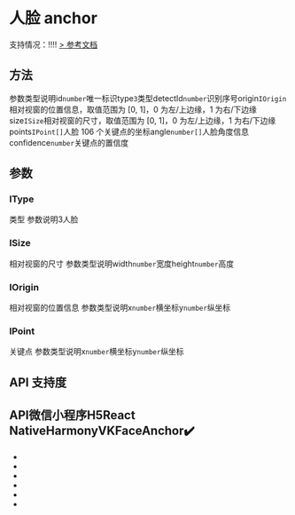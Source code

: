# 人脸 anchor
支持情况：!!!!
[> 参考文档
](https://developers.weixin.qq.com/miniprogram/dev/api/ai/visionkit/VKFaceAnchor.html)
## 方法[​](VKFaceAnchor.html#方法)
参数类型说明id`number`唯一标识type`3`类型detectId`number`识别序号origin`IOrigin`相对视窗的位置信息，取值范围为 [0, 1]，0 为左/上边缘，1 为右/下边缘size`ISize`相对视窗的尺寸，取值范围为 [0, 1]，0 为左/上边缘，1 为右/下边缘points`IPoint[]`人脸 106 个关键点的坐标angle`number[]`人脸角度信息confidence`number`关键点的置信度
## 参数[​](VKFaceAnchor.html#参数)
### IType[​](VKFaceAnchor.html#itype)
类型
参数说明3人脸
### ISize[​](VKFaceAnchor.html#isize)
相对视窗的尺寸
参数类型说明width`number`宽度height`number`高度
### IOrigin[​](VKFaceAnchor.html#iorigin)
相对视窗的位置信息
参数类型说明x`number`横坐标y`number`纵坐标
### IPoint[​](VKFaceAnchor.html#ipoint)
关键点
参数类型说明x`number`横坐标y`number`纵坐标
## API 支持度[​](VKFaceAnchor.html#api-支持度)
API微信小程序H5React NativeHarmonyVKFaceAnchor✔️
- 
- 

- 
- 
- 
- 

-

